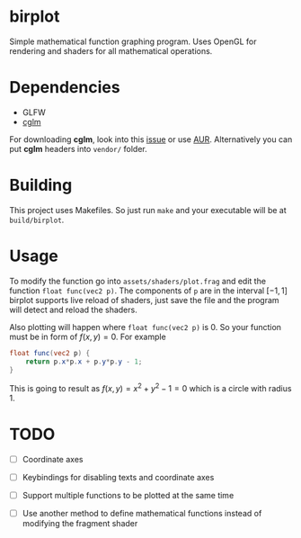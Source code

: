 # birplot
Simple mathematical function graphing program. Uses OpenGL for rendering and shaders for all mathematical operations.

# Dependencies
- GLFW
- [cglm](https://github.com/recp/cglm)

For downloading **cglm**, look into this [issue](https://github.com/recp/cglm/issues/47) or use [AUR](https://aur.archlinux.org/packages/cglm). Alternatively you can put **cglm** headers into `vendor/` folder.

# Building
This project uses Makefiles. So just run `make` and your executable will be at `build/birplot`.

# Usage
To modify the function go into `assets/shaders/plot.frag` and edit the function `float func(vec2 p)`. The components of `p` are in the interval $\left[ -1, 1 \right]$ birplot supports live reload of shaders, just save the file and the program will detect and reload the shaders.

Also plotting will happen where `float func(vec2 p)` is 0. So your function must be in form of $f(x, y) = 0$. For example
```glsl
float func(vec2 p) {
    return p.x*p.x + p.y*p.y - 1;
}
```
This is going to result as $f(x, y) = x^2 + y^2 - 1 = 0$ which is a circle with radius 1.

# TODO
- [ ] Coordinate axes
- [ ] Keybindings for disabling texts and coordinate axes
- [ ] Support multiple functions to be plotted at the same time
- [ ] Use another method to define mathematical functions instead of modifying the fragment shader

